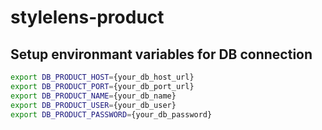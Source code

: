 # stylelens-product


## Setup environmant variables for DB connection
```bash
export DB_PRODUCT_HOST={your_db_host_url}
export DB_PRODUCT_PORT={your_db_port_url}
export DB_PRODUCT_NAME={your_db_name}
export DB_PRODUCT_USER={your_db_user}
export DB_PRODUCT_PASSWORD={your_db_password}
```
